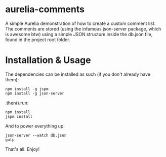 # aurelia-comments
A simple Aurelia demonstration of how to create a custom comment list. The comments are stored (using the infamous json-server package, which is awesome btw) using a simple JSON structure inside the db.json file, found in the project root folder.

# Installation & Usage
The dependencies can be installed as such (if you don't already have them):

```
npm install -g jspm
npm install -g json-server
```

.then().run:

```
npm install
jspm install
```

And to power everything up:

```
json-server --watch db.json
gulp
```

That's all. Enjoy!
